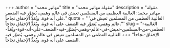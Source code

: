+++
author = "مهاتير محمد"
title = "مقولة مهاتير محمد"
description = "مقولة مهاتير محمد: الغالبية العظمى من المسلمين تعيش في عالم وهمي، يُصَوَّر فيه الضعف على أنه قوة، ويُعَدُّ الإخفاق نجاحاً."
quote = '''الغالبية العظمى من المسلمين تعيش في عالم وهمي، يُصَوَّر فيه الضعف على أنه قوة، ويُعَدُّ الإخفاق نجاحاً.''' 
slug = "الغالبية-العظمى-من-المسلمين-تعيش-في-عالم-وهمي-يُصَوَّر-فيه-الضعف-على-أنه-قوة-ويُعَدُّ-الإخفاق-نجاحاً"
+++
الغالبية العظمى من المسلمين تعيش في عالم وهمي، يُصَوَّر فيه الضعف على أنه قوة، ويُعَدُّ الإخفاق نجاحاً.
